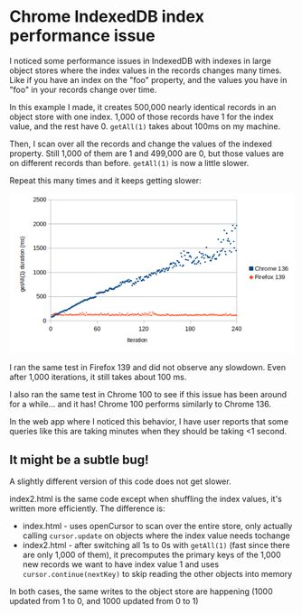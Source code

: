 # Chrome IndexedDB index performance issue

I noticed some performance issues in IndexedDB with indexes in large object stores where the index values in the records changes many times. Like if you have an index on the "foo" property, and the values you have in "foo" in your records change over time.

In this example I made, it creates 500,000 nearly identical records in an object store with one index. 1,000 of those records have 1 for the index value, and the rest have 0. `getAll(1)` takes about 100ms on my machine.

Then, I scan over all the records and change the values of the indexed property. Still 1,000 of them are 1 and 499,000 are 0, but those values are on different records than before. `getAll(1)` is now a little slower.

Repeat this many times and it keeps getting slower:

![Chart showing Chrome getting slower over time](https://github.com/dumbmatter/chrome-indexeddb-index-perf/raw/master/chart.png)

I ran the same test in Firefox 139 and did not observe any slowdown. Even after 1,000 iterations, it still takes about 100 ms.

I also ran the same test in Chrome 100 to see if this issue has been around for a while... and it has! Chrome 100 performs similarly to Chrome 136.

In the web app where I noticed this behavior, I have user reports that some queries like this are taking minutes when they should be taking <1 second.

## It might be a subtle bug!

A slightly different version of this code does not get slower.

index2.html is the same code except when shuffling the index values, it's written more efficiently. The difference is:

- index.html - uses openCursor to scan over the entire store, only actually calling `cursor.update` on objects where the index value needs tochange
- index2.html - after switching all 1s to 0s with `getAll(1)` (fast since there are only 1,000 of them), it precomputes the primary keys of the 1,000 new records we want to have index value 1 and uses `cursor.continue(nextKey)` to skip reading the other objects into memory

In both cases, the same writes to the object store are happening (1000 updated from 1 to 0, and 1000 updated from 0 to 1)
